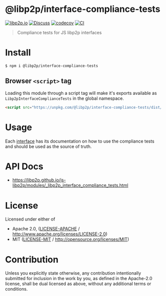 # @libp2p/interface-compliance-tests

[![libp2p.io](https://img.shields.io/badge/project-libp2p-yellow.svg?style=flat-square)](http://libp2p.io/)
[![Discuss](https://img.shields.io/discourse/https/discuss.libp2p.io/posts.svg?style=flat-square)](https://discuss.libp2p.io)
[![codecov](https://img.shields.io/codecov/c/github/libp2p/js-libp2p.svg?style=flat-square)](https://codecov.io/gh/libp2p/js-libp2p)
[![CI](https://img.shields.io/github/actions/workflow/status/libp2p/js-libp2p/main.yml?branch=main\&style=flat-square)](https://github.com/libp2p/js-libp2p/actions/workflows/main.yml?query=branch%3Amain)

> Compliance tests for JS libp2p interfaces

# Install

```console
$ npm i @libp2p/interface-compliance-tests
```

## Browser `<script>` tag

Loading this module through a script tag will make it's exports available as `Libp2pInterfaceComplianceTests` in the global namespace.

```html
<script src="https://unpkg.com/@libp2p/interface-compliance-tests/dist/index.min.js"></script>
```

# Usage

Each [interface](https://npmjs.org/packages/@libp2p/interfaces) has its documentation on how to use the compliance tests and should be used as the source of truth.

# API Docs

- <https://libp2p.github.io/js-libp2p/modules/_libp2p_interface_compliance_tests.html>

# License

Licensed under either of

- Apache 2.0, ([LICENSE-APACHE](https://github.com/libp2p/js-libp2p/blob/main/packages/interface-compliance-tests/LICENSE-APACHE) / <http://www.apache.org/licenses/LICENSE-2.0>)
- MIT ([LICENSE-MIT](https://github.com/libp2p/js-libp2p/blob/main/packages/interface-compliance-tests/LICENSE-MIT) / <http://opensource.org/licenses/MIT>)

# Contribution

Unless you explicitly state otherwise, any contribution intentionally submitted for inclusion in the work by you, as defined in the Apache-2.0 license, shall be dual licensed as above, without any additional terms or conditions.
